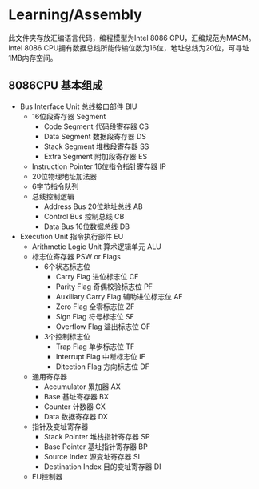 # Learning/Assembly
此文件夹存放汇编语言代码，编程模型为Intel 8086 CPU，汇编规范为MASM。
Intel 8086 CPU拥有数据总线所能传输位数为16位，地址总线为20位，可寻址1MB内存空间。
## 8086CPU 基本组成
* Bus Interface Unit 总线接口部件 BIU
    * 16位段寄存器 Segment 
        * Code Segment 代码段寄存器 CS
	    * Data Segment 数据段寄存器 DS
	    * Stack Segment 堆栈段寄存器 SS
	    * Extra Segment 附加段寄存器 ES
	* Instruction Pointer 16位指令指针寄存器 IP
	* 20位物理地址加法器
	* 6字节指令队列
	* 总线控制逻辑
	    * Address Bus 20位地址总线 AB
		* Control Bus 控制总线 CB
	    * Data Bus 16位数据总线 DB
* Execution Unit 指令执行部件 EU
    * Arithmetic Logic Unit 算术逻辑单元 ALU
	* 标志位寄存器 PSW or Flags
	    * 6个状态标志位
            * Carry Flag 进位标志位 CF
	        * Parity Flag 奇偶校验标志位 PF
	        * Auxiliary Carry Flag 辅助进位标志位 AF
	        * Zero Flag 全零标志位 ZF
	        * Sign Flag 符号标志位 SF
	        * Overflow Flag 溢出标志位 OF
        * 3个控制标志位
		    * Trap Flag 单步标志位 TF
			* Interrupt Flag 中断标志位 IF
			* Ditection Flag 方向标志位 DF
	* 通用寄存器
        * Accumulator 累加器 AX
	    * Base 基址寄存器 BX
	    * Counter 计数器 CX
	    * Data 数据寄存器 DX
    * 指针及变址寄存器
        * Stack Pointer 堆栈指针寄存器 SP
	    * Base Pointer 基址指针寄存器 BP
	    * Source Index 源变址寄存器 SI
	    * Destination Index 目的变址寄存器 DI
    * EU控制器

